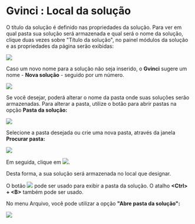 # Gvinci : Local da solução

O título da solução é definido nas propriedades da solução. Para ver em qual pasta sua solução será armazenada e qual será o nome da solução, clique duas vezes sobre "Título da solução", no painel módulos da solução e as propriedades da página serão exibidas:

![](http://www.gvinci.com.br/manual/pastasolucgv5.zoom80.png)

Caso um novo nome para a solução não seja inserido, o **Gvinci** sugere um nome - **Nova solução** - seguido por um número.

![](http://www.gvinci.com.br/manual/pastsoluc2gv5.zoom80.png)

Se você desejar, poderá alterar o nome da pasta onde suas soluções serão armazenadas. Para alterar a pasta, utilize o botão para abrir pastas na opção **Pasta da solução:**

![](http://www.gvinci.com.br/manual/alterpastagv5.zoom80.png)

Selecione a pasta desejada ou crie uma nova pasta, através da janela **Procurar pasta:**

![](http://www.gvinci.com.br/manual/procurarpasta1111.zoom80.png)

Em seguida, clique em ![](http://www.gvinci.com.br/manual/ok-bt-2.zoom80.png).

Desta forma, a sua solução será armazenada no local que designar.

O botão ![](http://www.gvinci.com.br/manual/bferr17gv5.png)  pode ser usado para exibir a pasta da solução. O atalho **&lt;Ctrl&gt; + &lt;B&gt;** também pode ser usado.

No menu Arquivo, você pode utilizar a opção **"Abre pasta da solução":**

![](http://www.gvinci.com.br/manual/abrepastgv5.zoom80.png)

